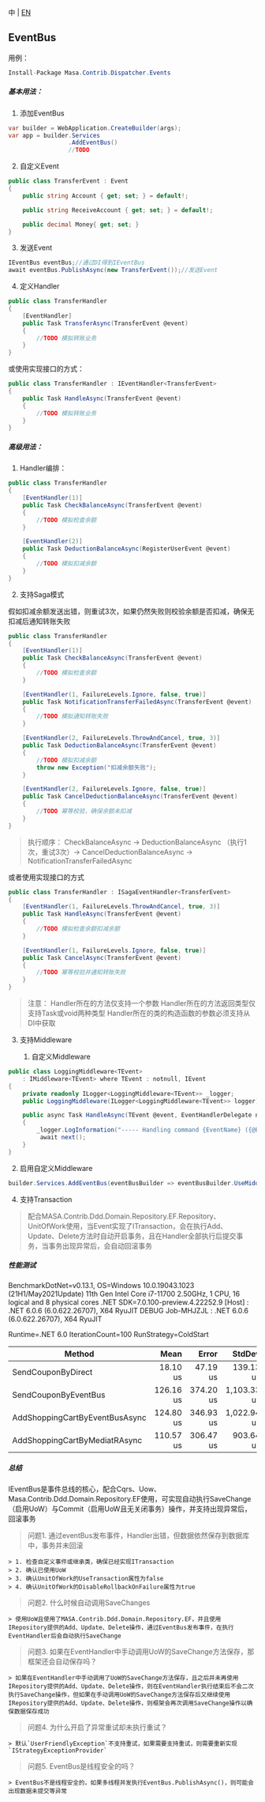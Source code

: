 中 | [EN](README.md)

## EventBus

用例：

```c#
Install-Package Masa.Contrib.Dispatcher.Events
```

##### 基本用法：

1. 添加EventBus

```c#
var builder = WebApplication.CreateBuilder(args);
var app = builder.Services
                 .AddEventBus()
                 //TODO
```

2. 自定义Event

```C#
public class TransferEvent : Event
{
    public string Account { get; set; } = default!;

    public string ReceiveAccount { get; set; } = default!;

    public decimal Money{ get; set; }
}
```

3. 发送Event

```C#
IEventBus eventBus;//通过DI得到IEventBus
await eventBus.PublishAsync(new TransferEvent());//发送Event
```

4. 定义Handler

```C#
public class TransferHandler
{
    [EventHandler]
    public Task TransferAsync(TransferEvent @event)
    {
        //TODO 模拟转账业务
    }
}
```

或使用实现接口的方式：

```C#
public class TransferHandler : IEventHandler<TransferEvent>
{
    public Task HandleAsync(TransferEvent @event)
    {
        //TODO 模拟转账业务
    }
}
```

##### 高级用法：

1. Handler编排：

```C#
public class TransferHandler
{
    [EventHandler(1)]
    public Task CheckBalanceAsync(TransferEvent @event)
    {
        //TODO 模拟检查余额
    }

    [EventHandler(2)]
    public Task DeductionBalanceAsync(RegisterUserEvent @event)
    {
        //TODO 模拟扣减余额
    }
}
```

2. 支持Saga模式

假如扣减余额发送出错，则重试3次，如果仍然失败则校验余额是否扣减，确保无扣减后通知转账失败

```C#
public class TransferHandler
{
    [EventHandler(1)]
    public Task CheckBalanceAsync(TransferEvent @event)
    {
        //TODO 模拟检查余额
    }

    [EventHandler(1, FailureLevels.Ignore, false, true)]
    public Task NotificationTransferFailedAsync(TransferEvent @event)
    {
        //TODO 模拟通知转账失败
    }

    [EventHandler(2, FailureLevels.ThrowAndCancel, true, 3)]
    public Task DeductionBalanceAsync(TransferEvent @event)
    {
        //TODO 模拟扣减余额
        throw new Exception("扣减余额失败");
    }

    [EventHandler(2, FailureLevels.Ignore, false, true)]
    public Task CancelDeductionBalanceAsync(TransferEvent @event)
    {
        //TODO 幂等校验，确保余额未扣减
    }
}
```

> 执行顺序： CheckBalanceAsync -> DeductionBalanceAsync （执行1次，重试3次）-> CancelDeductionBalanceAsync -> NotificationTransferFailedAsync

或者使用实现接口的方式

```C#
public class TransferHandler : ISagaEventHandler<TransferEvent>
{
    [EventHandler(1, FailureLevels.ThrowAndCancel, true, 3)]
    public Task HandleAsync(TransferEvent @event)
    {
        //TODO 模拟检查余额扣减余额
    }

    [EventHandler(1, FailureLevels.Ignore, false, true)]
    public Task CancelAsync(TransferEvent @event)
    {
        //TODO 幂等校验并通知转账失败
    }
}
```

> 注意：
> Handler所在的方法仅支持一个参数
> Handler所在的方法返回类型仅支持Task或void两种类型
> Handler所在的类的构造函数的参数必须支持从DI中获取

3. 支持Middleware

   1. 自定义Middleware
```C#
public class LoggingMiddleware<TEvent>
    : IMiddleware<TEvent> where TEvent : notnull, IEvent
{
    private readonly ILogger<LoggingMiddleware<TEvent>> _logger;
    public LoggingMiddleware(ILogger<LoggingMiddleware<TEvent>> logger) => _logger = logger;

    public async Task HandleAsync(TEvent @event, EventHandlerDelegate next)
    {
        _logger.LogInformation("----- Handling command {EventName} ({@Event})", typeof(TEvent).FullName, @event);
         await next();
    }
}
```
   2. 启用自定义Middleware

```C#
builder.Services.AddEventBus(eventBusBuilder => eventBusBuilder.UseMiddleware(typeof(ValidatorMiddleware<>)));
```

4. 支持Transaction

> 配合MASA.Contrib.Ddd.Domain.Repository.EF.Repository、UnitOfWork使用，当Event实现了ITransaction，会在执行Add、Update、Delete方法时自动开启事务，且在Handler全部执行后提交事务，当事务出现异常后，会自动回滚事务

##### 性能测试

BenchmarkDotNet=v0.13.1, OS=Windows 10.0.19043.1023 (21H1/May2021Update)
11th Gen Intel Core i7-11700 2.50GHz, 1 CPU, 16 logical and 8 physical cores
.NET SDK=7.0.100-preview.4.22252.9
  [Host]     : .NET 6.0.6 (6.0.622.26707), X64 RyuJIT DEBUG
  Job-MHJZJL : .NET 6.0.6 (6.0.622.26707), X64 RyuJIT

Runtime=.NET 6.0  IterationCount=100  RunStrategy=ColdStart

|                         Method |      Mean |     Error |      StdDev |   Median |      Min |         Max |
|------------------------------- |----------:|----------:|------------:|---------:|---------:|------------:|
|             SendCouponByDirect |  18.10 us |  47.19 us |   139.13 us | 3.600 us | 3.000 us |  1,395.4 us |
|           SendCouponByEventBus | 126.16 us | 374.20 us | 1,103.33 us | 9.950 us | 8.100 us | 11,043.7 us |
| AddShoppingCartByEventBusAsync | 124.80 us | 346.93 us | 1,022.94 us | 8.650 us | 6.500 us | 10,202.4 us |
|  AddShoppingCartByMediatRAsync | 110.57 us | 306.47 us |   903.64 us | 7.500 us | 5.300 us |  9,000.1 us |

##### 总结

IEventBus是事件总线的核心，配合Cqrs、Uow、Masa.Contrib.Ddd.Domain.Repository.EF使用，可实现自动执行SaveChange（启用UoW）与Commit（启用UoW且无关闭事务）操作，并支持出现异常后，回滚事务

> 问题1. 通过eventBus发布事件，Handler出错，但数据依然保存到数据库中，事务并未回滚

    > 1. 检查自定义事件或继承类，确保已经实现ITransaction
    > 2. 确认已使用UoW
    > 3. 确认UnitOfWork的UseTransaction属性为false
    > 4. 确认UnitOfWork的DisableRollbackOnFailure属性为true

> 问题2. 什么时候自动调用SaveChanges

    > 使用UoW且使用了MASA.Contrib.Ddd.Domain.Repository.EF，并且使用IRepository提供的Add、Update、Delete操作，通过EventBus发布事件，在执行EventHandler后会自动执行SaveChange

> 问题3. 如果在EventHandler中手动调用UoW的SaveChange方法保存，那框架还会自动保存吗？

    > 如果在EventHandler中手动调用了UoW的SaveChange方法保存，且之后并未再使用IRepository提供的Add、Update、Delete操作，则在EventHandler执行结束后不会二次执行SaveChange操作，但如果在手动调用UoW的SaveChange方法保存后又继续使用IRepository提供的Add、Update、Delete操作，则框架会再次调用SaveChange操作以确保数据保存成功

> 问题4. 为什么开启了异常重试却未执行重试？

    > 默认`UserFriendlyException`不支持重试，如果需要支持重试，则需要重新实现`IStrategyExceptionProvider`

> 问题5. EventBus是线程安全的吗？

    > EventBus不是线程安全的，如果多线程并发执行EventBus.PublishAsync()，则可能会出现数据未提交等异常